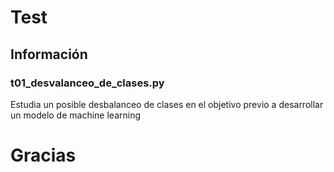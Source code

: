 # Test 

## Información

### t01_desvalanceo_de_clases.py

Estudia un posible desbalanceo de clases en el objetivo previo a desarrollar un modelo de machine learning

# Gracias